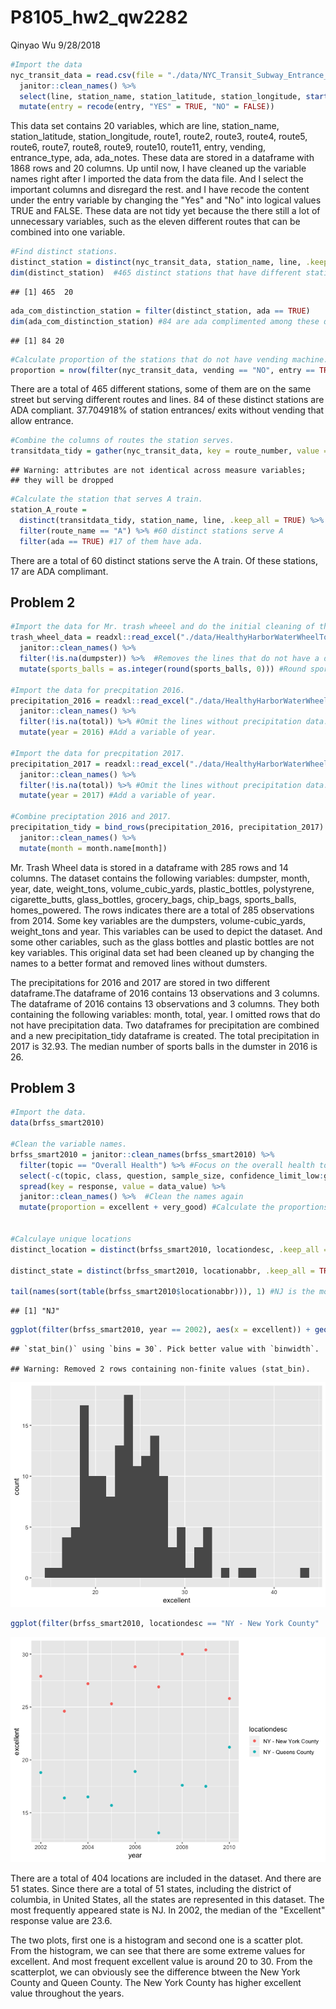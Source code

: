 P8105\_hw2\_qw2282
================
Qinyao Wu
9/28/2018

``` r
#Import the data
nyc_transit_data = read.csv(file = "./data/NYC_Transit_Subway_Entrance_And_Exit_Data.csv") %>%
  janitor::clean_names() %>% 
  select(line, station_name, station_latitude, station_longitude, starts_with("route"), entry, vending, entrance_type, starts_with("ada")) %>% 
  mutate(entry = recode(entry, "YES" = TRUE, "NO" = FALSE))
```

This data set contains 20 variables, which are line, station\_name, station\_latitude, station\_longitude, route1, route2, route3, route4, route5, route6, route7, route8, route9, route10, route11, entry, vending, entrance\_type, ada, ada\_notes. These data are stored in a dataframe with 1868 rows and 20 columns. Up until now, I have cleaned up the variable names right after I imported the data from the data file. And I select the important columns and disregard the rest. and I have recode the content under the entry variable by changing the "Yes" and "No" into logical values TRUE and FALSE. These data are not tidy yet because the there still a lot of unnecessary variables, such as the eleven different routes that can be combined into one variable.

``` r
#Find distinct stations. 
distinct_station = distinct(nyc_transit_data, station_name, line, .keep_all = TRUE)
dim(distinct_station)  #465 distinct stations that have different station name, route and lines.
```

    ## [1] 465  20

``` r
ada_com_distinction_station = filter(distinct_station, ada == TRUE)
dim(ada_com_distinction_station) #84 are ada complimented among these different stations. 
```

    ## [1] 84 20

``` r
#Calculate proportion of the stations that do not have vending machine.
proportion = nrow(filter(nyc_transit_data, vending == "NO", entry == TRUE)) / nrow(filter(nyc_transit_data, vending == "NO")) #37.7%
```

There are a total of 465 different stations, some of them are on the same street but serving different routes and lines. 84 of these distinct stations are ADA compliant. 37.704918% of station entrances/ exits without vending that allow entrance.

``` r
#Combine the columns of routes the station serves.
transitdata_tidy = gather(nyc_transit_data, key = route_number, value = route_name, route1:route11)
```

    ## Warning: attributes are not identical across measure variables;
    ## they will be dropped

``` r
#Calculate the station that serves A train. 
station_A_route = 
  distinct(transitdata_tidy, station_name, line, .keep_all = TRUE) %>% 
  filter(route_name == "A") %>% #60 distinct stations serve A
  filter(ada == TRUE) #17 of them have ada.
```

There are a total of 60 distinct stations serve the A train. Of these stations, 17 are ADA complimant.

Problem 2
---------

``` r
#Import the data for Mr. trash wheeel and do the initial cleaning of the names. 
trash_wheel_data = readxl::read_excel("./data/HealthyHarborWaterWheelTotals2018-7-28.xlsx", sheet = 1, range = "A2:N338") %>% 
  janitor::clean_names() %>% 
  filter(!is.na(dumpster)) %>%  #Removes the lines that do not have a dumster
  mutate(sports_balls = as.integer(round(sports_balls, 0))) #Round sports balls

#Import the data for precpitation 2016.
precipitation_2016 = readxl::read_excel("./data/HealthyHarborWaterWheelTotals2018-7-28.xlsx", sheet = 5, range = "A2:B15") %>% 
  janitor::clean_names() %>% 
  filter(!is.na(total)) %>% #Omit the lines without precipitation data. 
  mutate(year = 2016) #Add a variable of year. 
 
#Import the data for precpitation 2017. 
precipitation_2017 = readxl::read_excel("./data/HealthyHarborWaterWheelTotals2018-7-28.xlsx", sheet = 4, range = "A2:B15") %>% 
  janitor::clean_names() %>% 
  filter(!is.na(total)) %>% #Omit the lines without precipitation data. 
  mutate(year = 2017) #Add a variable of year. 

#Combine preciptation 2016 and 2017. 
precipitation_tidy = bind_rows(precipitation_2016, precipitation_2017) %>%
  janitor::clean_names() %>% 
  mutate(month = month.name[month])
```

Mr. Trash Wheel data is stored in a dataframe with 285 rows and 14 columns. The dataset contains the following variables: dumpster, month, year, date, weight\_tons, volume\_cubic\_yards, plastic\_bottles, polystyrene, cigarette\_butts, glass\_bottles, grocery\_bags, chip\_bags, sports\_balls, homes\_powered. The rows indicates there are a total of 285 observations from 2014. Some key variables are the dumpsters, volume-cubic\_yards, weight\_tons and year. This variables can be used to depict the dataset. And some other cariables, such as the glass bottles and plastic bottles are not key variables. This original data set had been cleaned up by changing the names to a better format and removed lines without dumsters.

The precipitations for 2016 and 2017 are stored in two different dataframe.The dataframe of 2016 contains 13 observations and 3 columns. The dataframe of 2016 contains 13 observations and 3 columns. They both containing the following variables: month, total, year. I omitted rows that do not have precipitation data. Two dataframes for precipitation are combined and a new precipitation\_tidy dataframe is created. The total precipitation in 2017 is 32.93. The median number of sports balls in the dumster in 2016 is 26.

Problem 3
---------

``` r
#Import the data. 
data(brfss_smart2010)

#Clean the variable names. 
brfss_smart2010 = janitor::clean_names(brfss_smart2010) %>% 
  filter(topic == "Overall Health") %>% #Focus on the overall health topic. 
  select(-c(topic, class, question, sample_size, confidence_limit_low:geo_location)) %>% 
  spread(key = response, value = data_value) %>% 
  janitor::clean_names() %>%  #Clean the names again 
  mutate(proportion = excellent + very_good) #Calculate the proportions and add it as a variable. 


#Calculaye unique locations
distinct_location = distinct(brfss_smart2010, locationdesc, .keep_all = TRUE) #total of 404 different locations

distinct_state = distinct(brfss_smart2010, locationabbr, .keep_all = TRUE) #51 states. 

tail(names(sort(table(brfss_smart2010$locationabbr))), 1) #NJ is the most frequently appeared states.
```

    ## [1] "NJ"

``` r
ggplot(filter(brfss_smart2010, year == 2002), aes(x = excellent)) + geom_histogram()
```

    ## `stat_bin()` using `bins = 30`. Pick better value with `binwidth`.

    ## Warning: Removed 2 rows containing non-finite values (stat_bin).

![](p8105_hw2_qw2282_files/figure-markdown_github/problem%203-1.png)

``` r
ggplot(filter(brfss_smart2010, locationdesc == "NY - New York County" | locationdesc == "NY - Queens County"), aes(x = year, y = excellent)) + geom_point(aes(color = locationdesc))
```

![](p8105_hw2_qw2282_files/figure-markdown_github/problem%203-2.png)

There are a total of 404 locations are included in the dataset. And there are 51 states. Since there are a total of 51 states, including the district of columbia, in United States, all the states are represented in this dataset. The most frequently appeared state is NJ. In 2002, the median of the "Excellent" response value are 23.6.

The two plots, first one is a histogram and second one is a scatter plot. From the histogram, we can see that there are some extreme values for excellent. And most frequent excellent value is around 20 to 30. From the scatterplot, we can obviously see the difference btween the New York County and Queen County. The New York County has higher excellent value throughout the years.

